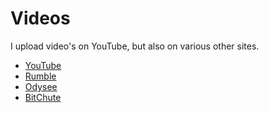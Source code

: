 # Videos

I upload video's on YouTube, but also on various other sites.

- [YouTube](https://www.youtube.com/@avsbq)
- [Rumble](https://rumble.com/user/avsbq)
- [Odysee]()
- [BitChute]()
